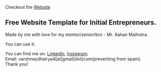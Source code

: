 Checkout the [Website](https://dvbuiilds.github.io/Aahan-Malhotra/)

## Free Website Template for Initial Entrepreneurs. 
Made by me with love for my mentor/senior/bro - Mr. Aahan Malhotra.

You can use it.

You can find me on: [LinkedIn](https://www.linkedin.com/in/dhairya-varshney/), [Instagram](https://www.instagram.com/varshney_dhairya/).  
Email: varshneydhairya4[at]gmail[dot]com(preventing from spam).  
Thank you!
